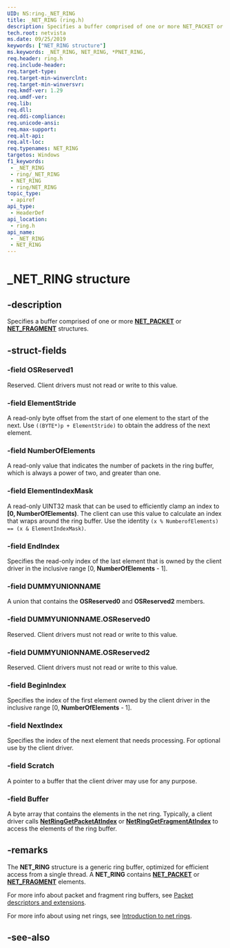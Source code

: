 ```yaml
---
UID: NS:ring._NET_RING
title: _NET_RING (ring.h)
description: Specifies a buffer comprised of one or more NET_PACKET or NET_FRAGMENT structures.
tech.root: netvista
ms.date: 09/25/2019
keywords: ["NET_RING structure"]
ms.keywords: _NET_RING, NET_RING, *PNET_RING,
req.header: ring.h
req.include-header: 
req.target-type: 
req.target-min-winverclnt: 
req.target-min-winversvr: 
req.kmdf-ver: 1.29
req.umdf-ver: 
req.lib: 
req.dll: 
req.ddi-compliance: 
req.unicode-ansi: 
req.max-support: 
req.alt-api: 
req.alt-loc: 
req.typenames: NET_RING
targetos: Windows
f1_keywords:
 - _NET_RING
 - ring/_NET_RING
 - NET_RING
 - ring/NET_RING
topic_type:
 - apiref
api_type:
 - HeaderDef
api_location:
 - ring.h
api_name:
 - _NET_RING
 - NET_RING
---
```


# _NET_RING structure


## -description

Specifies a buffer comprised of one or more [**NET_PACKET**](../packet/ns-packet-_net_packet.md) or [**NET_FRAGMENT**](../fragment/ns-fragment-_net_fragment.md) structures.

## -struct-fields

### -field OSReserved1

Reserved. Client drivers must not read or write to this value.

### -field ElementStride

A read-only byte offset from the start of one element to the start of the next. Use `((BYTE*)p + ElementStride)` to obtain the address of the next element.

### -field NumberOfElements

A read-only value that indicates the number of packets in the ring buffer, which is always a power of two, and greater than one.

### -field ElementIndexMask

A read-only UINT32 mask that can be used to efficiently clamp an index to **[0, NumberOfElements)**. The client can use this value to calculate an index that wraps around the ring buffer. Use the identity `(x % NumberofElements) == (x & ElementIndexMask)`.

### -field EndIndex

Specifies the read-only index of the last element that is owned by the client driver in the inclusive range [0, **NumberOfElements** - 1].

### -field DUMMYUNIONNAME

A union that contains the **OSReserved0** and **OSReserved2** members.

### -field DUMMYUNIONNAME.OSReserved0

Reserved. Client drivers must not read or write to this value.

### -field DUMMYUNIONNAME.OSReserved2

Reserved. Client drivers must not read or write to this value.

### -field BeginIndex

Specifies the index of the first element owned by the client driver in the inclusive range [0, **NumberOfElements** - 1].

### -field NextIndex

Specifies the index of the next element that needs processing. For optional use by the client driver.

### -field Scratch

A pointer to a buffer that the client driver may use for any purpose.

### -field Buffer

A byte array that contains the elements in the net ring. Typically, a client driver calls [**NetRingGetPacketAtIndex**](../ring/nf-ring-netringgetpacketatindex.md) or [**NetRingGetFragmentAtIndex**](../ring/nf-ring-netringgetfragmentatindex.md) to access the elements of the ring buffer.

## -remarks

The **NET_RING** structure is a generic ring buffer, optimized for efficient access from a single thread. A **NET_RING** contains [**NET_PACKET**](../packet/ns-packet-_net_packet.md) or [**NET_FRAGMENT**](../fragment/ns-fragment-_net_fragment.md) elements.

For more info about packet and fragment ring buffers, see [Packet descriptors and extensions](/windows-hardware/drivers/netcx/packet-descriptors-and-extensions#storage-of-packet-descriptors).

For more info about using net rings, see [Introduction to net rings](/windows-hardware/drivers/netcx/introduction-to-net-rings).

## -see-also

